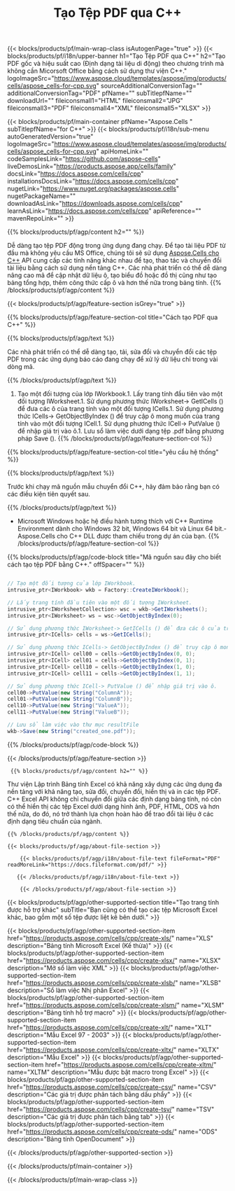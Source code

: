 ﻿---
title: Tạo Tệp PDF qua C++ 
url: /vi/cpp/create-pdf/ 
description: C++ Mã mẫu để tạo tệp PDF. Sử dụng mã này để tạo tệp PDF trong ứng dụng dựa trên C++.
---
{{< blocks/products/pf/main-wrap-class isAutogenPage="true" >}}
{{< blocks/products/pf/i18n/upper-banner h1="Tạo Tệp PDF qua C++" h2="Tạo PDF gốc và hiệu suất cao (Định dạng tài liệu di động) theo chương trình mà không cần Micorsoft Office bằng cách sử dụng thư viện C++." logoImageSrc="https://www.aspose.cloud/templates/aspose/img/products/cells/aspose_cells-for-cpp.svg" sourceAdditionalConversionTag="" additionalConversionTag="PDF" pfName="" subTitlepfName="" downloadUrl="" fileiconsmall1="HTML" fileiconsmall2="JPG" fileiconsmall3="PDF" fileiconsmall4="XML" fileiconsmall5="XLSX" >}}

{{< blocks/products/pf/main-container pfName="Aspose.Cells " subTitlepfName="for C++" >}}
{{< blocks/products/pf/i18n/sub-menu autoGeneratedVersion="true" logoImageSrc="https://www.aspose.cloud/templates/aspose/img/products/cells/aspose_cells-for-cpp.svg" apiHomeLink="" codeSamplesLink="https://github.com/aspose-cells" liveDemosLink="https://products.aspose.app/cells/family" docsLink="https://docs.aspose.com/cells/cpp" installationsDocsLink="https://docs.aspose.com/cells/cpp" nugetLink="https://www.nuget.org/packages/aspose.cells" nugetPackageName="" downloadAsLink="https://downloads.aspose.com/cells/cpp" learnAsLink="https://docs.aspose.com/cells/cpp" apiReference="" mavenRepoLink="" >}}

{{% blocks/products/pf/agp/content h2="" %}}

 Dễ dàng tạo tệp PDF động trong ứng dụng đang chạy. Để tạo tài liệu PDF từ đầu mà không yêu cầu MS Office, chúng tôi sẽ sử dụng
 [Aspose.Cells cho C++](https://products.aspose.com/cells/cpp) 
 API cung cấp các tính năng khác nhau để tạo, thao tác và chuyển đổi tài liệu bằng cách sử dụng nền tảng C++. Các nhà phát triển có thể dễ dàng nâng cao mã để cập nhật dữ liệu ô, tạo biểu đồ hoặc đồ thị cũng như tạo bảng tổng hợp, thêm công thức cấp ô và hơn thế nữa trong bảng tính.
{{% /blocks/products/pf/agp/content %}}                                                                             

{{< blocks/products/pf/agp/feature-section isGrey="true" >}}

{{% blocks/products/pf/agp/feature-section-col title="Cách tạo PDF qua C++" %}}

{{% blocks/products/pf/agp/text %}}

 Các nhà phát triển có thể dễ dàng tạo, tải, sửa đổi và chuyển đổi các tệp PDF trong các ứng dụng báo cáo đang chạy để xử lý dữ liệu chỉ trong vài dòng mã.

{{% /blocks/products/pf/agp/text %}}

1. Tạo một đối tượng của lớp IWorkbook.1. Lấy trang tính đầu tiên vào một đối tượng IWorksheet.1. Sử dụng phương thức IWorksheet-> GetICells () để đưa các ô của trang tính vào một đối tượng ICells.1. Sử dụng phương thức ICells-> GetObjectByIndex () để truy cập ô mong muốn của trang tính vào một đối tượng ICell.1. Sử dụng phương thức ICell-> PutValue () để nhập giá trị vào ô.1. Lưu sổ làm việc dưới dạng tệp .pdf bằng phương pháp Save ().
{{% /blocks/products/pf/agp/feature-section-col %}}

{{% blocks/products/pf/agp/feature-section-col title="yêu cầu hệ thống" %}}

{{% blocks/products/pf/agp/text %}}

Trước khi chạy mã nguồn mẫu chuyển đổi C++, hãy đảm bảo rằng bạn có các điều kiện tiên quyết sau. 

{{% /blocks/products/pf/agp/text %}}

- Microsoft Windows hoặc hệ điều hành tương thích với C++ Runtime Environment dành cho Windows 32 bit, Windows 64 bit và Linux 64 bit.- Aspose.Cells cho C++ DLL được tham chiếu trong dự án của bạn.
{{% /blocks/products/pf/agp/feature-section-col %}}

{{% blocks/products/pf/agp/code-block title="Mã nguồn sau đây cho biết cách tạo tệp PDF bằng C++." offSpacer="" %}}

```cs

// Tạo một đối tượng của lớp IWorkbook.
intrusive_ptr<IWorkbook> wkb = Factory::CreateIWorkbook();

// Lấy trang tính đầu tiên vào một đối tượng IWorksheet.
intrusive_ptr<IWorksheetCollection> wsc = wkb->GetIWorksheets();
intrusive_ptr<IWorksheet> ws = wsc->GetObjectByIndex(0);

// Sử dụng phương thức IWorksheet-> GetICells () để đưa các ô của trang tính vào một đối tượng ICells.
intrusive_ptr<ICells> cells = ws->GetICells();

// Sử dụng phương thức ICells-> GetObjectByIndex () để truy cập ô mong muốn của trang tính vào một đối tượng ICell.
intrusive_ptr<ICell> cell00 = cells->GetObjectByIndex(0, 0);
intrusive_ptr<ICell> cell01 = cells->GetObjectByIndex(0, 1);
intrusive_ptr<ICell> cell10 = cells->GetObjectByIndex(1, 0);
intrusive_ptr<ICell> cell11 = cells->GetObjectByIndex(1, 1);

// Sử dụng phương thức ICell-> PutValue () để nhập giá trị vào ô.
cell00->PutValue(new String("ColumnA"));
cell01->PutValue(new String("ColumnB"));
cell10->PutValue(new String("ValueA"));
cell11->PutValue(new String("ValueB"));

// Lưu sổ làm việc vào thư mục resultFile
wkb->Save(new String("created_one.pdf"));


```

{{% /blocks/products/pf/agp/code-block %}}

{{< /blocks/products/pf/agp/feature-section >}}

<!-- aboutfile Starts -->

     
     {{% blocks/products/pf/agp/content h2="" %}}

Thư viện Lập trình Bảng tính Excel có khả năng xây dựng các ứng dụng đa nền tảng với khả năng tạo, sửa đổi, chuyển đổi, hiển thị và in các tệp PDF. C++ Excel API không chỉ chuyển đổi giữa các định dạng bảng tính, nó còn có thể hiển thị các tệp Excel dưới dạng hình ảnh, PDF, HTML, ODS và hơn thế nữa, do đó, nó trở thành lựa chọn hoàn hảo để trao đổi tài liệu ở các định dạng tiêu chuẩn của ngành.



    {{% /blocks/products/pf/agp/content %}}

    {{< blocks/products/pf/agp/about-file-section >}}

        {{< blocks/products/pf/agp/i18n/about-file-text fileFormat="PDF" readMoreLink="https://docs.fileformat.com/pdf/" >}}

       {{< /blocks/products/pf/agp/i18n/about-file-text >}}

        {{< /blocks/products/pf/agp/about-file-section >}}

          

<!-- aboutfile Ends -->

{{< blocks/products/pf/agp/other-supported-section title="Tạo trang tính được hỗ trợ khác" subTitle="Bạn cũng có thể tạo các tệp Microsoft Excel khác, bao gồm một số tệp được liệt kê bên dưới." >}}

{{< blocks/products/pf/agp/other-supported-section-item href="https://products.aspose.com/cells/cpp/create-xls/" name="XLS" description="Bảng tính Microsoft Excel (Kế thừa)" >}} 
{{< blocks/products/pf/agp/other-supported-section-item href="https://products.aspose.com/cells/cpp/create-xlsx/" name="XLSX" description="Mở sổ làm việc XML" >}} 
{{< blocks/products/pf/agp/other-supported-section-item href="https://products.aspose.com/cells/cpp/create-xlsb/" name="XLSB" description="Sổ làm việc Nhị phân Excel" >}} 
{{< blocks/products/pf/agp/other-supported-section-item href="https://products.aspose.com/cells/cpp/create-xlsm/" name="XLSM" description="Bảng tính hỗ trợ macro" >}} 
{{< blocks/products/pf/agp/other-supported-section-item href="https://products.aspose.com/cells/cpp/create-xlt/" name="XLT" description="Mẫu Excel 97 - 2003" >}} 
{{< blocks/products/pf/agp/other-supported-section-item href="https://products.aspose.com/cells/cpp/create-xltx/" name="XLTX" description="Mẫu Excel" >}} 
{{< blocks/products/pf/agp/other-supported-section-item href="https://products.aspose.com/cells/cpp/create-xltm/" name="XLTM" description="Mẫu được bật macro trong Excel" >}} 
{{< blocks/products/pf/agp/other-supported-section-item href="https://products.aspose.com/cells/cpp/create-csv/" name="CSV" description="Các giá trị được phân tách bằng dấu phẩy" >}} 
{{< blocks/products/pf/agp/other-supported-section-item href="https://products.aspose.com/cells/cpp/create-tsv/" name="TSV" description="Các giá trị được phân tách bằng tab" >}} 
{{< blocks/products/pf/agp/other-supported-section-item href="https://products.aspose.com/cells/cpp/create-ods/" name="ODS" description="Bảng tính OpenDocument" >}} 

{{< /blocks/products/pf/agp/other-supported-section >}}

{{< /blocks/products/pf/main-container >}}
    
{{< /blocks/products/pf/main-wrap-class >}}
